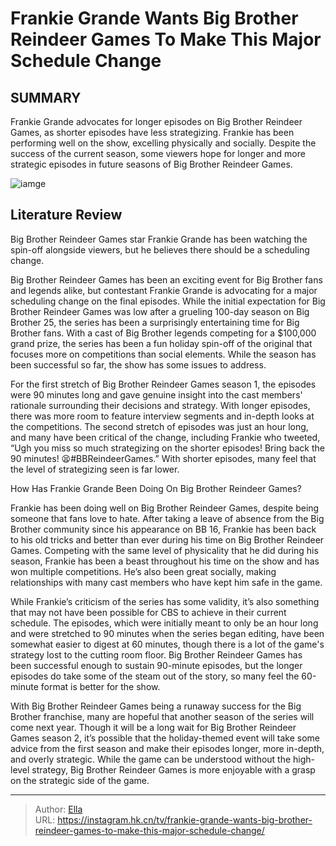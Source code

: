 # Frankie Grande Wants Big Brother Reindeer Games To Make This Major Schedule Change


## SUMMARY 



  Frankie Grande advocates for longer episodes on Big Brother Reindeer Games, as shorter episodes have less strategizing.   Frankie has been performing well on the show, excelling physically and socially.   Despite the success of the current season, some viewers hope for longer and more strategic episodes in future seasons of Big Brother Reindeer Games.  

![iamge](https://static1.srcdn.com/wordpress/wp-content/uploads/2023/12/frankie-grande-wants-big-brother-reindeer-games-to-make-this-major-schedule-change.jpg)

## Literature Review
Big Brother Reindeer Games star Frankie Grande has been watching the spin-off alongside viewers, but he believes there should be a scheduling change.




Big Brother Reindeer Games has been an exciting event for Big Brother fans and legends alike, but contestant Frankie Grande is advocating for a major scheduling change on the final episodes. While the initial expectation for Big Brother Reindeer Games was low after a grueling 100-day season on Big Brother 25, the series has been a surprisingly entertaining time for Big Brother fans. With a cast of Big Brother legends competing for a $100,000 grand prize, the series has been a fun holiday spin-off of the original that focuses more on competitions than social elements. While the season has been successful so far, the show has some issues to address.




For the first stretch of Big Brother Reindeer Games season 1, the episodes were 90 minutes long and gave genuine insight into the cast members&#39; rationale surrounding their decisions and strategy. With longer episodes, there was more room to feature interview segments and in-depth looks at the competitions. The second stretch of episodes was just an hour long, and many have been critical of the change, including Frankie who tweeted, “Ugh you miss so much strategizing on the shorter episodes! Bring back the 90 minutes! 😫#BBReindeerGames.” With shorter episodes, many feel that the level of strategizing seen is far lower.


 How Has Frankie Grande Been Doing On Big Brother Reindeer Games? 
          

Frankie has been doing well on Big Brother Reindeer Games, despite being someone that fans love to hate. After taking a leave of absence from the Big Brother community since his appearance on BB 16, Frankie has been back to his old tricks and better than ever during his time on Big Brother Reindeer Games. Competing with the same level of physicality that he did during his season, Frankie has been a beast throughout his time on the show and has won multiple competitions. He’s also been great socially, making relationships with many cast members who have kept him safe in the game.





 

While Frankie’s criticism of the series has some validity, it’s also something that may not have been possible for CBS to achieve in their current schedule. The episodes, which were initially meant to only be an hour long and were stretched to 90 minutes when the series began editing, have been somewhat easier to digest at 60 minutes, though there is a lot of the game&#39;s strategy lost to the cutting room floor. Big Brother Reindeer Games has been successful enough to sustain 90-minute episodes, but the longer episodes do take some of the steam out of the story, so many feel the 60-minute format is better for the show.

With Big Brother Reindeer Games being a runaway success for the Big Brother franchise, many are hopeful that another season of the series will come next year. Though it will be a long wait for Big Brother Reindeer Games season 2, it’s possible that the holiday-themed event will take some advice from the first season and make their episodes longer, more in-depth, and overly strategic. While the game can be understood without the high-level strategy, Big Brother Reindeer Games is more enjoyable with a grasp on the strategic side of the game.






---

> Author: [Ella](https://instagram.hk.cn/)  
> URL: https://instagram.hk.cn/tv/frankie-grande-wants-big-brother-reindeer-games-to-make-this-major-schedule-change/  

